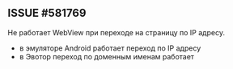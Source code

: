ISSUE #581769
---

Не работает WebView при переходе на страницу по IP адресу.
- в эмуляторе Android работает переход по IP адресу
- в Эвотор переход по доменным именам работает
